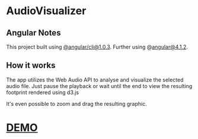 # AudioVisualizer

## Angular Notes

This project built using [@angular/cli@1.0.3](https://github.com/angular/angular-cli).
Further using @angular@4.1.2.

## How it works

The app utilizes the Web Audio API to analyse and visualize the selected audio file.
Just pause the playback or wait until the end to view the resulting footprint rendered using d3.js

It's even possible to zoom and drag the resulting graphic.

# [DEMO](https://bohoffi.github.io/angular-audio-footprint/dist/index)
